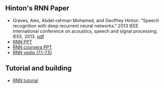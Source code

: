 ## Hinton's RNN Paper
  * Graves, Alex, Abdel-rahman Mohamed, and Geoffrey Hinton. "Speech recognition with deep recurrent neural networks." 2013 IEEE international conference on acoustics, speech and signal processing. IEEE, 2013. [pdf](https://arxiv.org/pdf/1303.5778.pdf)
  * [RNN PPT](https://www.cs.toronto.edu/~hinton/csc2535/notes/lec10new.pdf)
  * [RNN coursera PPT](https://d18ky98rnyall9.cloudfront.net/_4bd9216688e0605b8e05f5533577b3b8_lec7.pdf?Expires=1511136000&Signature=T5Hdg6maVGQlqvmjmn9iaIi9p866jlJVuXHWQk117DjlAEIHzCoa4QUGoNpy6ztcOOGyDy5N5SiJ8MwVI~eP~RmGd8YgECX9mQ60zYhD5Vt6qWAW5v69GpK01CUpJ5JS6QdEg9IPnD8H0eCmrqHIxPnBB7QG-SLizXgBPI~eLYM_&Key-Pair-Id=APKAJLTNE6QMUY6HBC5A)
  * [RNN vedio (7.1-7.5)](https://www.youtube.com/watch?v=enI1YMvCJ34&list=PLoRl3Ht4JOcdU872GhiYWf6jwrk_SNhz9&index=30)
## Tutorial and building
  * [RNN tutorial](http://www.wildml.com/2015/10/recurrent-neural-network-tutorial-part-4-implementing-a-grulstm-rnn-with-python-and-theano/)
